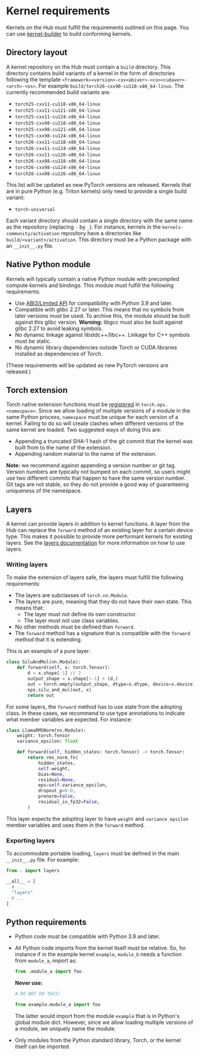 # Kernel requirements

Kernels on the Hub must fulfill the requirements outlined on this page.
You can use [kernel-builder](https://github.com/huggingface/kernel-builder/)
to build conforming kernels.

## Directory layout

A kernel repository on the Hub must contain a `build` directory. This
directory contains build variants of a kernel in the form of directories
following the template
`<framework><version>-cxx<abiver>-<cu><cudaver>-<arch>-<os>`.
For example `build/torch26-cxx98-cu118-x86_64-linux`. The currently
recommended build variants are:

- `torch25-cxx11-cu118-x86_64-linux`
- `torch25-cxx11-cu121-x86_64-linux`
- `torch25-cxx11-cu124-x86_64-linux`
- `torch25-cxx98-cu118-x86_64-linux`
- `torch25-cxx98-cu121-x86_64-linux`
- `torch25-cxx98-cu124-x86_64-linux`
- `torch26-cxx11-cu118-x86_64-linux`
- `torch26-cxx11-cu124-x86_64-linux`
- `torch26-cxx11-cu126-x86_64-linux`
- `torch26-cxx98-cu118-x86_64-linux`
- `torch26-cxx98-cu124-x86_64-linux`
- `torch26-cxx98-cu126-x86_64-linux`

This list will be updated as new PyTorch versions are released. Kernels
that are in pure Python (e.g. Triton kernels) only need to provide a
single build variant:

- `torch-universal`

Each variant directory should contain a single directory with the same name
as the repository (replacing `-` by `_`). For instance, kernels in the
`kernels-community/activation` repository have a directories like
`build/<variant>/activation`. This directory
must be a Python package with an `__init__.py` file.

## Native Python module

Kernels will typically contain a native Python module with precompiled
compute kernels and bindings. This module must fulfill the following
requirements:

- Use [ABI3/Limited API](https://docs.python.org/3/c-api/stable.html#stable-application-binary-interface)
  for compatibility with Python 3.9 and later.
- Compatible with glibc 2.27 or later. This means that no symbols
  from later versions must be used. To archive this, the module should
  be built against this glibc version. **Warning:** libgcc must also be
  built against glibc 2.27 to avoid leaking symbols.
- No dynamic linkage against libstdc++/libc++. Linkage for C++ symbols
  must be static.
- No dynamic library dependencies outside Torch or CUDA libraries
  installed as dependencies of Torch.

(These requirements will be updated as new PyTorch versions are released.)

## Torch extension

Torch native extension functions must be [registered](https://pytorch.org/tutorials/advanced/cpp_custom_ops.html#cpp-custom-ops-tutorial)
in `torch.ops.<namespace>`. Since we allow loading of multiple versions of
a module in the same Python process, `namespace` must be unique for each
version of a kernel. Failing to do so will create clashes when different
versions of the same kernel are loaded. Two suggested ways of doing this
are:

- Appending a truncated SHA-1 hash of the git commit that the kernel was
  built from to the name of the extension.
- Appending random material to the name of the extension.

**Note:** we recommend against appending a version number or git tag.
Version numbers are typically not bumped on each commit, so users
might use two different commits that happen to have the same version
number. Git tags are not stable, so they do not provide a good way
of guaranteeing uniqueness of the namespace.

## Layers

A kernel can provide layers in addition to kernel functions. A layer from
the Hub can replace the `forward` method of an existing layer for a certain
device type. This makes it possible to provide more performant kernels for
existing layers. See the [layers documentation](layers.md) for more information
on how to use layers.

### Writing layers

To make the extension of layers safe, the layers must fulfill the following
requirements:

- The layers are subclasses of `torch.nn.Module`.
- The layers are pure, meaning that they do not have their own state. This
  means that:
  - The layer must not define its own constructor.
  - The layer must not use class variables.
- No other methods must be defined than `forward`.
- The `forward` method has a signature that is compatible with the
  `forward` method that it is extending.

This is an example of a pure layer:

```python
class SiluAndMul(nn.Module):
    def forward(self, x: torch.Tensor):
        d = x.shape[-1] // 2
        output_shape = x.shape[:-1] + (d,)
        out = torch.empty(output_shape, dtype=x.dtype, device=x.device)
        ops.silu_and_mul(out, x)
        return out
```

For some layers, the `forward` method has to use state from the adopting class.
In these cases, we recommend to use type annotations to indicate what member
variables are expected. For instance:

```python
class LlamaRMSNorm(nn.Module):
    weight: torch.Tensor
    variance_epsilon: float

    def forward(self, hidden_states: torch.Tensor) -> torch.Tensor:
        return rms_norm_fn(
            hidden_states,
            self.weight,
            bias=None,
            residual=None,
            eps=self.variance_epsilon,
            dropout_p=0.0,
            prenorm=False,
            residual_in_fp32=False,
        )
```

This layer expects the adopting layer to have `weight` and `variance_epsilon`
member variables and uses them in the `forward` method.

### Exporting layers

To accommodate portable loading, `layers` must be defined in the main
`__init__.py` file. For example:

```python
from . import layers

__all__ = [
  # ...
  "layers"
  # ...
]
```

## Python requirements

- Python code must be compatible with Python 3.9 and later.
- All Python code imports from the kernel itself must be relative. So,
  for instance if in the example kernel `example`,
  `module_b` needs a function from `module_a`, import as:

  ```python
  from .module_a import foo
  ```

  **Never use:**

  ```python
  # DO NOT DO THIS!

  from example.module_a import foo
  ```

  The latter would import from the module `example` that is in Python's
  global module dict. However, since we allow loading multiple versions
  of a module, we uniquely name the module.

- Only modules from the Python standard library, Torch, or the kernel itself
  can be imported.
